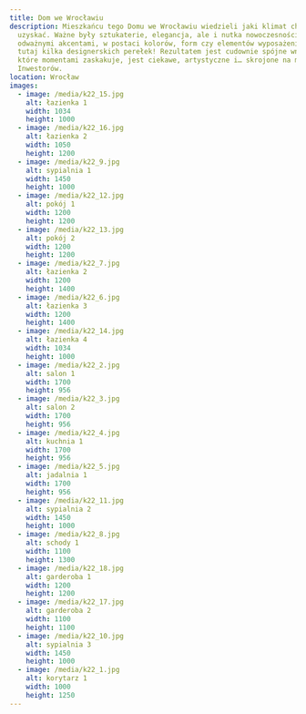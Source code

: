 ```yaml
---
title: Dom we Wrocławiu
description: Mieszkańcu tego Domu we Wrocławiu wiedzieli jaki klimat chcą
  uzyskać. Ważne były sztukaterie, elegancja, ale i nutka nowoczesności z
  odważnymi akcentami, w postaci kolorów, form czy elementów wyposażenia. Mamy
  tutaj kilka designerskich perełek! Rezultatem jest cudownie spójne wnętrzem
  które momentami zaskakuje, jest ciekawe, artystyczne i… skrojone na miarę
  Inwestorów.
location: Wrocław
images:
  - image: /media/k22_15.jpg
    alt: łazienka 1
    width: 1034
    height: 1000
  - image: /media/k22_16.jpg
    alt: łazienka 2
    width: 1050
    height: 1200
  - image: /media/k22_9.jpg
    alt: sypialnia 1
    width: 1450
    height: 1000
  - image: /media/k22_12.jpg
    alt: pokój 1
    width: 1200
    height: 1200
  - image: /media/k22_13.jpg
    alt: pokój 2
    width: 1200
    height: 1200
  - image: /media/k22_7.jpg
    alt: łazienka 2
    width: 1200
    height: 1400
  - image: /media/k22_6.jpg
    alt: łazienka 3
    width: 1200
    height: 1400
  - image: /media/k22_14.jpg
    alt: łazienka 4
    width: 1034
    height: 1000
  - image: /media/k22_2.jpg
    alt: salon 1
    width: 1700
    height: 956
  - image: /media/k22_3.jpg
    alt: salon 2
    width: 1700
    height: 956
  - image: /media/k22_4.jpg
    alt: kuchnia 1
    width: 1700
    height: 956
  - image: /media/k22_5.jpg
    alt: jadalnia 1
    width: 1700
    height: 956
  - image: /media/k22_11.jpg
    alt: sypialnia 2
    width: 1450
    height: 1000
  - image: /media/k22_8.jpg
    alt: schody 1
    width: 1100
    height: 1300
  - image: /media/k22_18.jpg
    alt: garderoba 1
    width: 1200
    height: 1200
  - image: /media/k22_17.jpg
    alt: garderoba 2
    width: 1100
    height: 1100
  - image: /media/k22_10.jpg
    alt: sypialnia 3
    width: 1450
    height: 1000
  - image: /media/k22_1.jpg
    alt: korytarz 1
    width: 1000
    height: 1250
---
```

